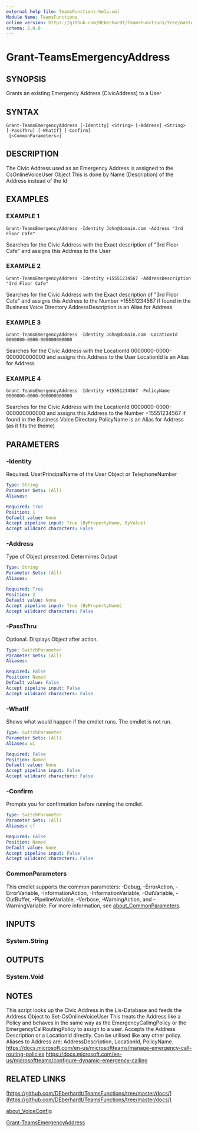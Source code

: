 ```yaml
---
external help file: TeamsFunctions-help.xml
Module Name: TeamsFunctions
online version: https://github.com/DEberhardt/TeamsFunctions/tree/master/docs/
schema: 2.0.0
---
```


# Grant-TeamsEmergencyAddress

## SYNOPSIS
Grants an existing Emergency Address (CivicAddress) to a User

## SYNTAX

```
Grant-TeamsEmergencyAddress [-Identity] <String> [-Address] <String> [-PassThru] [-WhatIf] [-Confirm]
 [<CommonParameters>]
```

## DESCRIPTION
The Civic Address used as an Emergency Address is assigned to the CsOnlineVoiceUser Object
  This is done by Name (Description) of the Address instead of the Id

## EXAMPLES

### EXAMPLE 1
```
Grant-TeamsEmergencyAddress -Identity John@domain.com -Address "3rd Floor Cafe"
```

Searches for the Civic Address with the Exact description of "3rd Floor Cafe" and assigns this Address to the User

### EXAMPLE 2
```
Grant-TeamsEmergencyAddress -Identity +15551234567 -AddressDescription "3rd Floor Cafe"
```

Searches for the Civic Address with the Exact description of "3rd Floor Cafe" and
  assigns this Address to the Number +15551234567 if found in the Business Voice Directory
  AddressDescription is an Alias for Address

### EXAMPLE 3
```
Grant-TeamsEmergencyAddress -Identity John@domain.com -LocationId 0000000-0000-000000000000
```

Searches for the Civic Address with the LocationId 0000000-0000-000000000000 and assigns this Address to the User
  LocationId is an Alias for Address

### EXAMPLE 4
```
Grant-TeamsEmergencyAddress -Identity +15551234567 -PolicyName 0000000-0000-000000000000
```

Searches for the Civic Address with the LocationId 0000000-0000-000000000000 and
  assigns this Address to the Number +15551234567 if found in the Business Voice Directory
  PolicyName is an Alias for Address (as it fits the theme)

## PARAMETERS

### -Identity
Required.
UserPrincipalName of the User Object or TelephoneNumber

```yaml
Type: String
Parameter Sets: (All)
Aliases:

Required: True
Position: 1
Default value: None
Accept pipeline input: True (ByPropertyName, ByValue)
Accept wildcard characters: False
```

### -Address
Type of Object presented.
Determines Output

```yaml
Type: String
Parameter Sets: (All)
Aliases:

Required: True
Position: 2
Default value: None
Accept pipeline input: True (ByPropertyName)
Accept wildcard characters: False
```

### -PassThru
Optional.
Displays Object after action.

```yaml
Type: SwitchParameter
Parameter Sets: (All)
Aliases:

Required: False
Position: Named
Default value: False
Accept pipeline input: False
Accept wildcard characters: False
```

### -WhatIf
Shows what would happen if the cmdlet runs.
The cmdlet is not run.

```yaml
Type: SwitchParameter
Parameter Sets: (All)
Aliases: wi

Required: False
Position: Named
Default value: None
Accept pipeline input: False
Accept wildcard characters: False
```

### -Confirm
Prompts you for confirmation before running the cmdlet.

```yaml
Type: SwitchParameter
Parameter Sets: (All)
Aliases: cf

Required: False
Position: Named
Default value: None
Accept pipeline input: False
Accept wildcard characters: False
```

### CommonParameters
This cmdlet supports the common parameters: -Debug, -ErrorAction, -ErrorVariable, -InformationAction, -InformationVariable, -OutVariable, -OutBuffer, -PipelineVariable, -Verbose, -WarningAction, and -WarningVariable. For more information, see [about_CommonParameters](http://go.microsoft.com/fwlink/?LinkID=113216).

## INPUTS

### System.String
## OUTPUTS

### System.Void
## NOTES
This script looks up the Civic Address in the Lis-Database and feeds the Address Object to Set-CsOnlineVoiceUser
This treats the Address like a Policy and behaves in the same way as the EmergencyCallingPolicy or the
EmergencyCallRoutingPolicy to assign to a user.
Accepts the Address Description or a LocationId directly.
Can be utilised like any other policy.
Aliases to Address are: AddressDescription, LocationId, PolicyName.
https://docs.microsoft.com/en-us/microsoftteams/manage-emergency-call-routing-policies
https://docs.microsoft.com/en-us/microsoftteams/configure-dynamic-emergency-calling

## RELATED LINKS

[https://github.com/DEberhardt/TeamsFunctions/tree/master/docs/](https://github.com/DEberhardt/TeamsFunctions/tree/master/docs/)

[about_VoiceConfig]()

[Grant-TeamsEmergencyAddress]()

